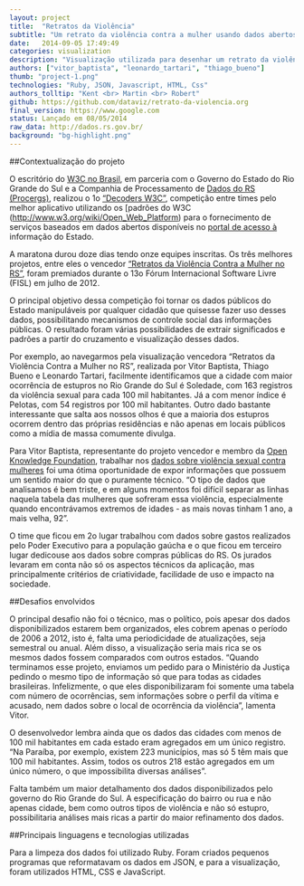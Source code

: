 ```yaml
---
layout: project
title:  "Retratos da Violência"
subtitle: "Um retrato da violência contra a mulher usando dados abertos"
date:   2014-09-05 17:49:49
categories: visualization
description: "Visualização utilizada para desenhar um retrato da violência contra a mulher no Rio Grande do Sul utilizando Dados Abertos do Governo.[Repositório aqui.](https://github.com/dataviz/retrato-da-violencia.org)"
authors: ["vitor_baptista", "leonardo_tartari", "thiago_bueno"]
thumb: "project-1.png"
technologies: "Ruby, JSON, Javascript, HTML, Css"
authors_tolltip: "Kent <br> Martin <br> Robert"
github: https://github.com/dataviz/retrato-da-violencia.org
final_version: https://www.google.com
status: Lançado em 08/05/2014
raw_data: http://dados.rs.gov.br/
background: "bg-highlight.png"
---
```


##Contextualização do projeto

O escritório do [W3C no Brasil](http://www.w3c.br/Noticias/PremiacaoDecodersW3cRs), em parceria com o Governo do Estado do Rio Grande do
Sul e a Companhia de Processamento de [Dados do RS (Procergs)](http://www.procergs.rs.gov.br/), realizou o 1o [“Decoders W3C”](http://www.decoders.w3c.br/), competição entre times pelo melhor aplicativo utilizando os [padrões do W3C (http://www.w3.org/wiki/Open_Web_Platform) para o
fornecimento de serviços baseados em dados abertos disponíveis no [portal de acesso à](http://www.centraldocidadao.rs.gov.br)
informação do Estado.

A maratona durou doze dias tendo onze equipes inscritas. Os três melhores projetos, entre
eles o vencedor [“Retratos da Violência Contra a Mulher no RS”](http://retratodaviolencia.org/), foram premiados durante o 13o Fórum Internacional Software Livre (FISL) em julho de 2012.

O principal objetivo dessa competição foi tornar os dados públicos do Estado manipuláveis
por qualquer cidadão que quisesse fazer uso desses dados, possibilitando mecanismos de
controle social das informações públicas. O resultado foram várias possibilidades de
extrair significados e padrões a partir do cruzamento e visualização desses dados.

Por exemplo, ao navegarmos pela visualização vencedora “Retratos da Violência Contra a Mulher no RS”, realizada por Vitor Baptista, Thiago Bueno e Leonardo Tartari, facilmente identificamos que a cidade com maior ocorrência de estupros no Rio Grande do Sul é Soledade, com 163 registros da violência sexual para cada 100 mil habitantes. Já a com menor índice é Pelotas, com 54 registros por 100 mil habitantes. Outro dado bastante interessante que salta aos nossos olhos é que a maioria dos estupros ocorrem dentro das próprias residências e não apenas em locais públicos como a mídia de massa comumente divulga.

Para Vitor Baptista, representante do projeto vencedor e membro da [Open Knowledge Foundation](http://br.okfn.org/), trabalhar nos [dados sobre violência sexual contra mulheres](http://dados.rs.gov.br/dataset/violencia-contra-mulher-estupros) foi uma ótima oportunidade de expor informações que possuem um sentido maior do que o puramente técnico. “O tipo de dados que analisamos é bem triste, e em alguns momentos foi difícil separar as linhas naquela tabela das mulheres que sofreram essa violência, especialmente quando encontrávamos extremos de idades - as mais novas tinham 1 ano, a mais velha, 92”.

O time que ficou em 2o lugar trabalhou com dados sobre gastos realizados pelo Poder
Executivo para a população gaúcha e o que ficou em terceiro lugar dedicou­se aos dados
sobre compras públicas do RS. Os jurados levaram em conta não só os aspectos técnicos da
aplicação, mas principalmente critérios de criatividade, facilidade de uso e impacto na
sociedade.

##Desafios envolvidos

O principal desafio não foi o técnico, mas o político, pois apesar dos dados disponibilizados estarem bem organizados, eles cobrem apenas o período de 2006 a 2012, isto é, falta uma periodicidade de atualizações, seja semestral ou anual. Além disso, a visualização seria mais rica se os mesmos dados fossem comparados com outros estados. “Quando terminamos esse projeto, enviamos um pedido para o Ministério da Justiça pedindo o mesmo tipo de informação só que para todas as cidades brasileiras. Infelizmente, o que eles disponibilizaram foi somente uma tabela com número de ocorrências, sem informações sobre o perfil da vítima e acusado, nem dados sobre o local de ocorrência da violência”, lamenta Vitor.

O desenvolvedor lembra ainda que os dados das cidades com menos de 100 mil habitantes em cada estado eram agregados em um único registro. “Na Paraíba, por exemplo, existem 223 municípios, mas só 5 têm mais que 100 mil habitantes. Assim, todos os outros 218 estão agregados em um único número, o que impossibilita diversas análises”.

Falta também um maior detalhamento dos dados disponibilizados pelo governo do Rio Grande do Sul. A especificação do bairro ou rua e não apenas cidade, bem como outros tipos de violência e não só estupro, possibilitaria análises mais ricas a partir do maior refinamento dos dados.

##Principais linguagens e tecnologias utilizadas

Para a limpeza dos dados foi utilizado Ruby. Foram criados pequenos programas que reformatavam os dados em JSON, e para a visualização, foram utilizados HTML, CSS e JavaScript.




